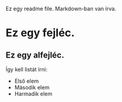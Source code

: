 Ez egy readme file. Markdown-ban van írva.

# Ez egy fejléc.
## Ez egy alfejléc.

Így kell listát írni:
- Első elem
- Második elem
- Harmadik elem